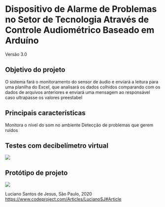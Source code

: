 # Dispositivo de Alarme de Problemas no Setor de Tecnologia Através de Controle Audiométrico Baseado em Arduíno
Versão 3.0
## Objetivo do projeto
O sistema fará o monitoramento do sensor de áudio e enviará a leitura para uma planilha do Excel, que analisará os dados colhidos comparando com os dados de arquivos anteriores e enviará uma mensagem ao responsável caso ultrapasse os valores preestabel

## Principais características
Monitora o nível do som no ambiente
Detecção de problemas que gerem ruídos

## Testes com decibelímetro virtual
![](https://user-images.githubusercontent.com/42394231/101193539-79d67400-363b-11eb-81a6-966843990680.PNG)

## Protótipo de projeto
![](https://user-images.githubusercontent.com/42394231/101193568-85c23600-363b-11eb-8897-3490080eca44.jpg)

Luciano Santos de Jesus, São Paulo, 2020
https://www.codeproject.com/Articles/LucianoSJ#Article


